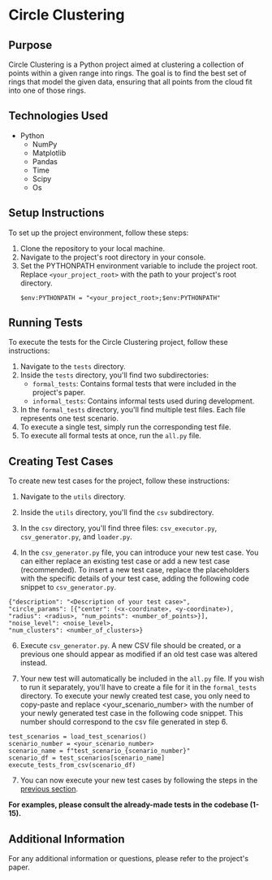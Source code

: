 # Circle Clustering

## Purpose
Circle Clustering is a Python project aimed at clustering a collection of points within a given range into rings. The goal is to find the best set of rings that model the given data, ensuring that all points from the cloud fit into one of those rings.

## Technologies Used
- Python
    - NumPy
    - Matplotlib
    - Pandas
    - Time
    - Scipy
    - Os

## Setup Instructions
To set up the project environment, follow these steps:
1. Clone the repository to your local machine.
2. Navigate to the project's root directory in your console.
3. Set the PYTHONPATH environment variable to include the project root. Replace `<your_project_root>` with the path to your project's root directory.
    ```
    $env:PYTHONPATH = "<your_project_root>;$env:PYTHONPATH"
    ```

## Running Tests
To execute the tests for the Circle Clustering project, follow these instructions:
1. Navigate to the `tests` directory.
2. Inside the `tests` directory, you'll find two subdirectories:
   - `formal_tests`: Contains formal tests that were included in the project's paper.
   - `informal_tests`: Contains informal tests used during development.
3. In the `formal_tests` directory, you'll find multiple test files. Each file represents one test scenario.
4. To execute a single test, simply run the corresponding test file.
5. To execute all formal tests at once, run the `all.py` file.

## Creating Test Cases
To create new test cases for the project, follow these instructions:
1. Navigate to the `utils` directory.
2. Inside the `utils` directory, you'll find the `csv` subdirectory.
3. In the `csv` directory, you'll find three files: `csv_executor.py`, `csv_generator.py`, and `loader.py`.

4. In the `csv_generator.py` file, you can introduce your new test case. You can either replace an existing test case or add a new test case (recommended). To insert a new test case, replace the placeholders with the specific details of your test case, adding the following code snippet to `csv_generator.py`.
```
{"description": "<Description of your test case>",
"circle_params": [{"center": (<x-coordinate>, <y-coordinate>), "radius": <radius>, "num_points": <number_of_points>}],
"noise_level": <noise_level>,
"num_clusters": <number_of_clusters>}
```

6. Execute `csv_generator.py`. A new CSV file should be created, or a previous one should appear as modified if an old test case was altered instead.

5. Your new test will automatically be included in the `all.py` file. If you wish to run it separately, you'll have to create a file for it in the `formal_tests` directory. To execute your newly created test case, you only need to copy-paste and replace <your_scenario_number> with the number of your newly generated test case in the following code snippet. This number should correspond to the csv file generated in step 6.
```
test_scenarios = load_test_scenarios()
scenario_number = <your_scenario_number>
scenario_name = f"test_scenario_{scenario_number}"
scenario_df = test_scenarios[scenario_name]
execute_tests_from_csv(scenario_df)
```

7. You can now execute your new test cases by following the steps in the [previous section](#running-tests).

**For examples, please consult the already-made tests in the codebase (1-15).**

## Additional Information
For any additional information or questions, please refer to the project's paper.